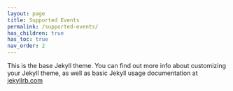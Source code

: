 ```yaml
---
layout: page
title: Supported Events
permalink: /supported-events/
has_children: true
has_toc: true
nav_order: 2
---
```


This is the base Jekyll theme. You can find out more info about customizing your Jekyll theme, as well as basic Jekyll usage documentation at [jekyllrb.com](https://jekyllrb.com/)
